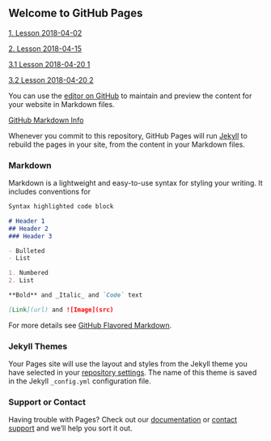 ## Welcome to GitHub Pages

[1. Lesson 2018-04-02](https://www.dropbox.com/s/ps79mcxgp45udk6/20180402-183931.m4a?dl=0)

[2. Lesson 2018-04-15](https://www.dropbox.com/s/yrhawgypaqefsr3/20180415-124007.m4a?dl=0)

[3.1 Lesson 2018-04-20 1](https://www.dropbox.com/s/o5j2dssqiuniits/20180420-183005.m4a?dl=0)

[3.2 Lesson 2018-04-20 2](https://www.dropbox.com/s/9o2od7wcf14tvlr/20180420-190736.m4a?dl=0)







You can use the [editor on GitHub](https://github.com/realdatanyc/utility/edit/gh-pages/index.md) to maintain and preview the content for your website in Markdown files.


[GitHub Markdown Info](https://docs.github.com/en/github/writing-on-github/getting-started-with-writing-and-formatting-on-github/basic-writing-and-formatting-syntax)

Whenever you commit to this repository, GitHub Pages will run [Jekyll](https://jekyllrb.com/) to rebuild the pages in your site, from the content in your Markdown files.

### Markdown

Markdown is a lightweight and easy-to-use syntax for styling your writing. It includes conventions for

```markdown
Syntax highlighted code block

# Header 1
## Header 2
### Header 3

- Bulleted
- List

1. Numbered
2. List

**Bold** and _Italic_ and `Code` text

[Link](url) and ![Image](src)
```

For more details see [GitHub Flavored Markdown](https://guides.github.com/features/mastering-markdown/).

### Jekyll Themes

Your Pages site will use the layout and styles from the Jekyll theme you have selected in your [repository settings](https://github.com/realdatanyc/utility/settings/pages). The name of this theme is saved in the Jekyll `_config.yml` configuration file.

### Support or Contact

Having trouble with Pages? Check out our [documentation](https://docs.github.com/categories/github-pages-basics/) or [contact support](https://support.github.com/contact) and we’ll help you sort it out.
